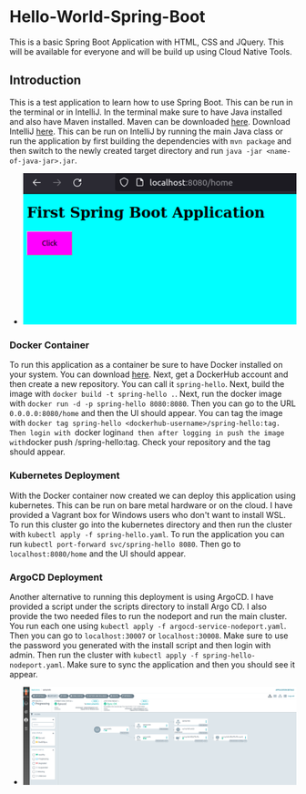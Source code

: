 # Hello-World-Spring-Boot
This is a basic Spring Boot Application with HTML, CSS and JQuery. This will be available for everyone and will be build up using Cloud Native Tools.

## Introduction

This is a test application to learn how to use Spring Boot. This can be run in the terminal or in IntelliJ. In the terminal make sure to have Java installed and also have Maven installed. Maven can be downloaded [here](https://maven.apache.org/download.cgi). Download IntelliJ [here](https://www.jetbrains.com/idea/download/#section=linux). This can be run on IntelliJ by running the main Java class or run the application by first building the dependencies with `mvn package` and then switch to the newly created target directory and run `java -jar <name-of-java-jar>.jar`.

* ![app](https://github.com/sentairanger/Hello-World-Spring-Boot/blob/main/world/images/spring.png)

### Docker Container

To run this application as a container be sure to have Docker installed on your system. You can download [here](https://docs.docker.com/get-docker/). Next, get a DockerHub account and then create a new repository. You can call it `spring-hello`. Next, build the image with `docker build -t spring-hello .`. Next, run the docker image with `docker run -d -p spring-hello 8080:8080`. Then you can go to the URL `0.0.0.0:8080/home` and then the UI should appear. You can tag the image with `docker tag spring-hello <dockerhub-username>/spring-hello:tag. Then login with `docker login` and then after logging in push the image with `docker push <dockerhub-username>/spring-hello:tag. Check your repository and the tag should appear.

### Kubernetes Deployment

With the Docker container now created we can deploy this application using kubernetes. This can be run on bare metal hardware or on the cloud. I have provided a Vagrant box for Windows users who don't want to install WSL. To run this cluster go into the kubernetes directory and then run the cluster with `kubectl apply -f spring-hello.yaml`. To run the application you can run `kubectl port-forward svc/spring-hello 8080`. Then go to `localhost:8080/home` and the UI should appear.

### ArgoCD Deployment

Another alternative to running this deployment is using ArgoCD. I have provided a script under the scripts directory to install Argo CD. I also provide the two needed files to run the nodeport and run the main cluster. You run each one using `kubectl apply -f argocd-service-nodeport.yaml`. Then you can go to `localhost:30007` or `localhost:30008`. Make sure to use the password you generated with the install script and then login with admin. Then run the cluster with `kubectl apply -f spring-hello-nodeport.yaml`. Make sure to sync the application and then you should see it appear.

* ![argocd](https://github.com/sentairanger/Hello-World-Spring-Boot/blob/main/world/images/argocd.png)
